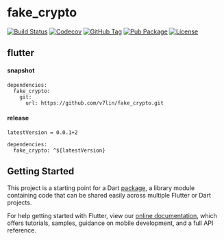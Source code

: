 # fake_crypto

[![Build Status](https://cloud.drone.io/api/badges/v7lin/fake_crypto/status.svg)](https://cloud.drone.io/v7lin/fake_crypto)
[![Codecov](https://codecov.io/gh/v7lin/fake_crypto/branch/master/graph/badge.svg)](https://codecov.io/gh/v7lin/fake_crypto)
[![GitHub Tag](https://img.shields.io/github/tag/v7lin/fake_crypto.svg)](https://github.com/v7lin/fake_crypto/releases)
[![Pub Package](https://img.shields.io/pub/v/fake_crypto.svg)](https://pub.dartlang.org/packages/fake_crypto)
[![License](https://img.shields.io/badge/License-Apache%202.0-blue.svg)](https://github.com/v7lin/fake_crypto/blob/master/LICENSE)

## flutter

#### snapshot
````
dependencies:
  fake_crypto:
    git:
      url: https://github.com/v7lin/fake_crypto.git
````

#### release
````
latestVersion = 0.0.1+2
````

````
dependencies:
  fake_crypto: ^${latestVersion}
````

## Getting Started

This project is a starting point for a Dart
[package](https://flutter.io/developing-packages/),
a library module containing code that can be shared easily across
multiple Flutter or Dart projects.

For help getting started with Flutter, view our 
[online documentation](https://flutter.io/docs), which offers tutorials, 
samples, guidance on mobile development, and a full API reference.
